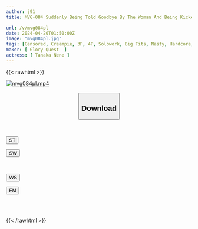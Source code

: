 ```yaml
---
author: j91
title: MVG-084 Suddenly Being Told Goodbye By The Woman And Being Kicked Out Of The House...I Was Annoyed, So I Took Full Revenge By Trespassing, Voyeurism, Rape, Tailgating, Forced Sex, Gang Rape. Nene Tanaka

url: /v/mvg084pl
date: 2024-04-20T01:50:00Z
image: "mvg084pl.jpg"
tags: [Censored, Creampie, 3P, 4P, Solowork, Big Tits, Nasty, Hardcore, Deep Throating	]
maker: [ Glory Quest  ]
actress: [ Tanaka Nene ]
---
```



{{< rawhtml >}}

<div class="video" data-videoid="8wr4ZmQMeYFo9k3">
    <a href="javascript:;">
        <img src="/v/mvg084pl/mvg084pl.jpg" width="WIDTH" height="HEIGHT" alt="mvg084pl.mp4" loading="lazy">
    </a>
</div>

<script type="text/javascript" src="https://j91.asia/asset/on-demand-st.js"></script>

<br>
  <link rel="stylesheet" href="https://j91.asia/asset/bs5.css">
  
  <center>
  <button class="btn btn-primary" type="button" data-bs-toggle="collapse" data-bs-target=".multi-collapse" aria-expanded="false" aria-controls="multiCollapseExample1 multiCollapseExample2"><h2>Download</h2></button></center>
</p>
<div class="row">
  <div class="col">
    <div class="collapse multi-collapse" id="multiCollapseExample1">
      <div class="card card-body">
	      	      <br>
<div class="buttons">  
<p><a href="https://streamtape.to/v/8wr4ZmQMeYFo9k3" target="_blank"><button class="btn-hover color-3"><i class="fa fa-download"></i> ST</button></a></p>
<p><a href="https://asnwish.com/c8442kbyrspp" target="_blank"><button class="btn-hover color-2"><i class="fa fa-download"></i> SW</button></a></p></div>
    </div>
  </div>
</div>
  <div class="col">
    <div class="collapse multi-collapse" id="multiCollapseExample2">
      <div class="card card-body">
	      <br>
<div class="buttons">
<p><a href="https://wolfstream.tv/4ksqp0mu43nj"><button class="btn-hover color-9"><i class="fa fa-download"></i> WS</button></a></p>
<p><a href="https://filemoon.sx/d/0prnb4qobn95"><button class="btn-hover color-8"><i class="fa fa-download"></i> FM</button></a></p></div>
<br><br>
      </div>
    </div>
  </div>
</div>

{{< /rawhtml >}}